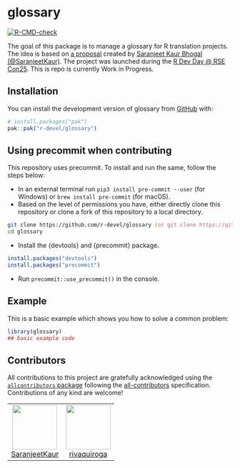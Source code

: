 
<!-- README.md is generated from README.Rmd. Please edit that file -->

# glossary

<!-- badges: start -->

[![R-CMD-check](https://github.com/r-devel/glossary/actions/workflows/R-CMD-check.yaml/badge.svg)](https://github.com/r-devel/glossary/actions/workflows/R-CMD-check.yaml)
<!-- badges: end -->

The goal of this package is to manage a glossary for R translation
projects. The idea is based on [a
proposal](https://github.com/SaranjeetKaur/isc_proposal_translations)
created by [Saranjeet Kaur Bhogal
(@SaranjeetKaur)](https://github.com/SaranjeetKaur/). The project was
launched during the [R Dev Day @ RSE
Con25](https://warwick.ac.uk/fac/sci/statistics/news/r-dev-day-rsecon25).
This is repo is currently Work in Progress.

## Installation

You can install the development version of glossary from
[GitHub](https://github.com/) with:

``` r
# install.packages("pak")
pak::pak("r-devel/glossary")
```

## Using precommit when contributing

This repository uses precommit. To install and run the same, follow the
steps below:

- In an external terminal run `pip3 install pre-commit --user` (for
  Windows) or `brew install pre-commit` (for macOS).
- Based on the level of permissions you have, either directly clone this
  repository or clone a fork of this repository to a local directory.

``` zsh
git clone https://github.com/r-devel/glossary (or git clone https://github.com/USER_NAME/glossary, if it is your fork of the repo)
cd glossary
```

- Install the {devtools} and {precommit} package.

``` r
install.packages("devtools")
install.packages("precommit")
```

- Run `precommit::use_precommit()` in the console.

## Example

This is a basic example which shows you how to solve a common problem:

``` r
library(glossary)
## basic example code
```

## Contributors

<!-- ALL-CONTRIBUTORS-LIST:START - Do not remove or modify this section -->

<!-- prettier-ignore-start -->

<!-- markdownlint-disable -->

All contributions to this project are gratefully acknowledged using the
[`allcontributors` package](https://github.com/ropensci/allcontributors)
following the [all-contributors](https://allcontributors.org)
specification. Contributions of any kind are welcome!

<table>

<tr>

<td align="center">

<a href="https://github.com/SaranjeetKaur">
<img src="https://avatars.githubusercontent.com/u/28556616?v=4" width="100px;" alt=""/>
</a><br>
<a href="https://github.com/r-devel/glossary/commits?author=SaranjeetKaur">SaranjeetKaur</a>
</td>

<td align="center">

<a href="https://github.com/rivaquiroga">
<img src="https://avatars.githubusercontent.com/u/31421616?v=4" width="100px;" alt=""/>
</a><br>
<a href="https://github.com/r-devel/glossary/commits?author=rivaquiroga">rivaquiroga</a>
</td>

</tr>

</table>

<!-- markdownlint-enable -->

<!-- prettier-ignore-end -->

<!-- ALL-CONTRIBUTORS-LIST:END -->
